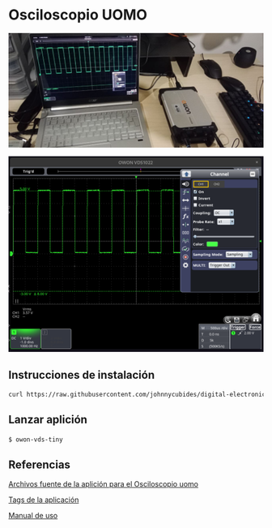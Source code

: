 # Osciloscopio UOMO

![uomo-pc](img/uomo-pc.jpg)

![uomo](img/uomo-app.png)

## Instrucciones de instalación

```bash
curl https://raw.githubusercontent.com/johnnycubides/digital-electronic-1-101/main/instruments/oscilloscope-uomo/install-owon-linux.sh | sh
```

## Lanzar aplición

```bash
$ owon-vds-tiny
```

## Referencias

[Archivos fuente de la aplición para el Osciloscopio uomo](https://github.com/florentbr)

[Tags de la aplicación](https://github.com/florentbr/OWON-VDS1022/tags)

[Manual de uso](https://www.testequipmentdepot.com/media/akeneo_connector/asset_files/v/d/vds_series_manual_84a1.pdf)
